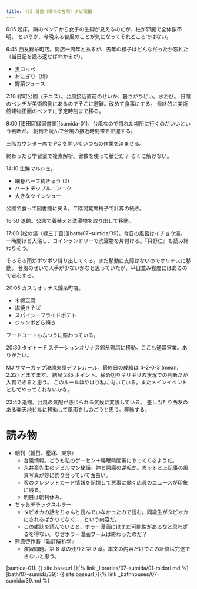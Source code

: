 ```yaml
---
title: 465 日目（晴れのち雨）タピ岡田
---
```


6:15 起床。隣のベンチから女子の生脚が見えるのだが、柱が邪魔で全体像不明。
というか、今晩来る台風のことが気になってそれどころではない。

6:45 西友錦糸町店。開店一周年とあるが、去年の様子はどんなだったか忘れた（当日記を読み返せばわかるが）。

* 黒コッペ
* おにぎり（梅）
* 野菜ジュース

7:10 緑町公園（テニス）。台風接近直前のせいか、暑さがひどい。水浴び。
日陰のベンチが美術館側にあるのでそこに避難。改めて食事にする。
最終的に美術館建物正面のベンチに予定時刻まで移る。

9:00 [墨田区緑図書館][sumida-01]。台風なので慣れた場所に行くのがいいという判断だ。
朝刊を読んで台風の接近時間帯を把握する。

三階カウンター席で PC を開いていつもの作業を済ませる。

終わったら学習室で複素解析。留数を使って積分だ？ ろくに解けない。

14:10 生鮮マルシェ。

* 細巻ハーフ梅きゅう (2)
* ハートチップルニンニク
* 大きなツインシュー

公園で食って図書館に戻る。二階閲覧席椅子で計算の続き。

16:50 退館。公園で着替えと洗濯物を取り出して移動。

17:00 [松の湯（緑三丁目）][bath/07-sumida/39]。今日の風呂はイチョウ湯。
一時間ほど入浴し、コインランドリーで洗濯物を片付ける。『只野仁』も読み終わりそう。

そろそろ雨がポツポツ降り出してくる。まだ移動に支障はないのでオリナスに移動。
台風のせいで人手が少ないかなと思っていたが、平日並み程度にはあるので安心する。

20:05 カスミオリナス錦糸町店。

* 木綿豆腐
* 塩焼きそば
* スパイシーフライドポテト
* ジャンボどら焼き

フードコートもふつうに賑わっている。

20:30 タイトー F ステーションオリナス錦糸町店に移動。ここも通常営業。ありがたい。

MJ サマーカップ決勝東風デフレルール。最終日の成績は 4-2-0-3 (mean: 2.22) とまずまず。
結局 285 ポイント。締め切りギリギリの状況での判断だが入賞できると思う。
このルールはやはり私に向いている。またメインイベントとしてやってくれないかな。

23:40 退館。台風の気配が感じられる気候に変貌している。
差し当たり西友のある楽天地ビルに移動して風雨をしのごうと思う。移動する。

# 読み物

* 朝刊（朝日、産経、東京）
  * 台風情報。どうも私のゲーセン＋睡眠時間帯にやってくるようだ。
  * 永井豪先生のデビルマン秘話。神と悪魔の逆転か。カットと上記事の風景写真が妙に釣り合っていて面白い。
  * 客のクレジットカード情報を記憶して悪事に働く店員のニュースが印象に残る。
  * 明日は朝刊休み。
* ちゃおデラックスホラー
  * タピオカの話をちゃんと読んでいなかったので読む。同級生がタピオカにされるばかりでなく……という内容だ。
  * この雑誌を読んでいると、ホラー漫画にはまだ可能性があるなと思わざるを得ない。なぜホラー漫画ブームは終わったのだ？
* 熊原啓作著『新訂解析学』
  * 演習問題。第 8 章の残りと第 9 章。本文の内容だけでこの計算は完遂できないと思う。

[sumida-01]: {{ site.baseurl }}{% link _libraries/07-sumida/01-midori.md %}
[bath/07-sumida/39]: {{ site.baseurl }}{% link _bathhouses/07-sumida/39.md %}
